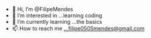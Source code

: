 - 👋 Hi, I’m @FilipeMendes
- 👀 I’m interested in ...learning coding
- 🌱 I’m currently learning ...the basics
- 📫 How to reach me ...filipe0505mendes@gmail.com

<!---
PipoMendes/PipoMendes is a ✨ special ✨ repository because its `README.md` (this file) appears on your GitHub profile.
You can click the Preview link to take a look at your changes.
--->

